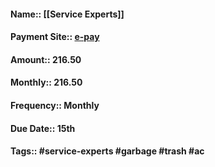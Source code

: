 #### Name:: [[Service Experts]]
#### Payment Site:: [e-pay](https://ww2.e-billexpress.com/ebpp/Advantage/Login/Index)
#### Amount:: 216.50
#### Monthly:: 216.50
#### Frequency:: Monthly
#### Due Date:: 15th
#### Tags:: #service-experts #garbage #trash #ac